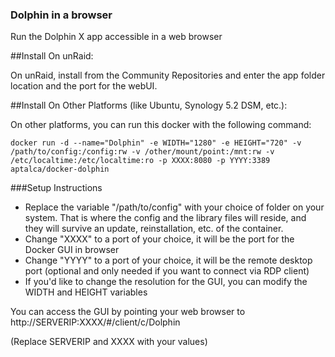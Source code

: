 ### Dolphin in a browser

Run the Dolphin X app accessible in a web browser

##Install On unRaid:

On unRaid, install from the Community Repositories and enter the app folder location and the port for the webUI.


##Install On Other Platforms (like Ubuntu, Synology 5.2 DSM, etc.):

On other platforms, you can run this docker with the following command:

```
docker run -d --name="Dolphin" -e WIDTH="1280" -e HEIGHT="720" -v /path/to/config:/config:rw -v /other/mount/point:/mnt:rw -v /etc/localtime:/etc/localtime:ro -p XXXX:8080 -p YYYY:3389 aptalca/docker-dolphin
```

###Setup Instructions
- Replace the variable "/path/to/config" with your choice of folder on your system. That is where the config and the library files will reside, and they will survive an update, reinstallation, etc. of the container.
- Change "XXXX" to a port of your choice, it will be the port for the Docker GUI in browser
- Change "YYYY" to a port of your choice, it will be the remote desktop port (optional and only needed if you want to connect via RDP client)
- If you'd like to change the resolution for the GUI, you can modify the WIDTH and HEIGHT variables

You can access the GUI by pointing your web browser to http://SERVERIP:XXXX/#/client/c/Dolphin

(Replace SERVERIP and XXXX with your values)

